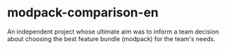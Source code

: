 # modpack-comparison-en
An independent project whose ultimate aim was to inform a team decision about choosing the best feature bundle (modpack) for the team's needs.
